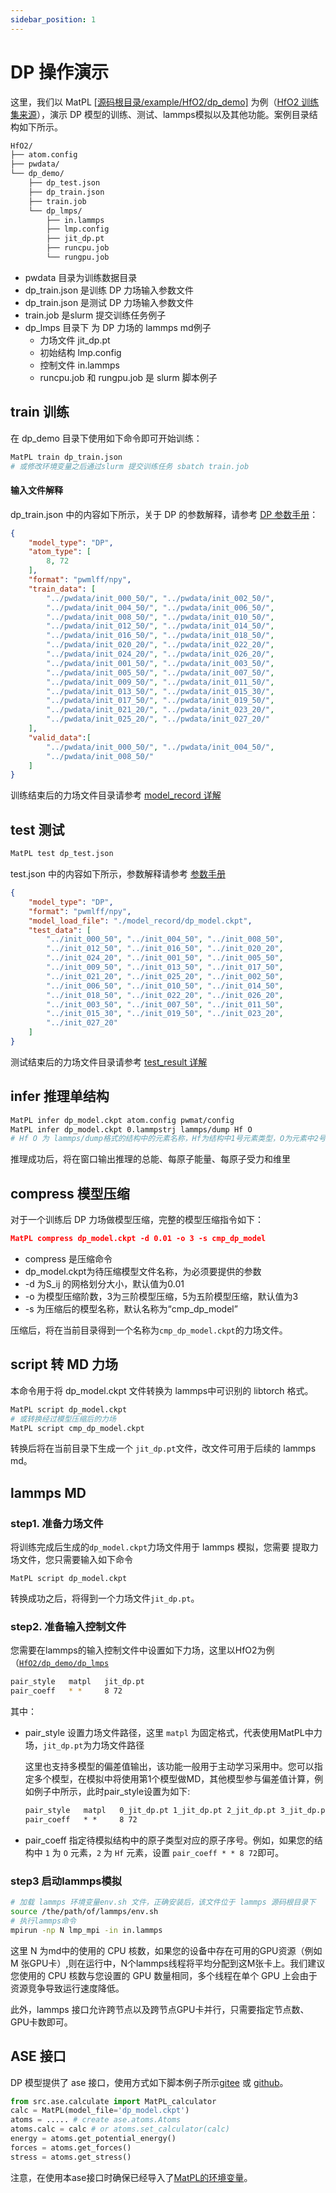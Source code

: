 ```yaml
---
sidebar_position: 1
---
```

# DP 操作演示

这里，我们以 MatPL [[源码根目录/example/HfO2/dp_demo]](https://github.com/LonxunQuantum/MatPL/blob/master/example/HfO2/dp_demo/) 为例（[HfO2 训练集来源](https://www.aissquare.com/datasets/detail?pageType=datasets&name=HfO2-dpgen&id=6)），演示 DP 模型的训练、测试、lammps模拟以及其他功能。案例目录结构如下所示。

``` txt
HfO2/
├── atom.config
├── pwdata/
└── dp_demo/
    ├── dp_test.json
    ├── dp_train.json
    ├── train.job
    └── dp_lmps/
        ├── in.lammps
        ├── lmp.config
        ├── jit_dp.pt
        ├── runcpu.job
        └── rungpu.job
```
- pwdata 目录为训练数据目录
- dp_train.json 是训练 DP 力场输入参数文件
- dp_train.json 是测试 DP 力场输入参数文件
- train.job 是slurm 提交训练任务例子
- dp_lmps 目录下 为 DP 力场的 lammps md例子
  - 力场文件 jit_dp.pt
  - 初始结构 lmp.config 
  - 控制文件 in.lammps
  - runcpu.job 和 rungpu.job 是 slurm 脚本例子

## train 训练
在 dp_demo 目录下使用如下命令即可开始训练：
``` bash
MatPL train dp_train.json
# 或修改环境变量之后通过slurm 提交训练任务 sbatch train.job
```
#### 输入文件解释
dp_train.json 中的内容如下所示，关于 DP 的参数解释，请参考 [DP 参数手册](../../Parameter%20details.md#dp-model)：

```json
{
    "model_type": "DP",
    "atom_type": [
        8, 72
    ],
    "format": "pwmlff/npy",
    "train_data": [
        "../pwdata/init_000_50/", "../pwdata/init_002_50/", 
        "../pwdata/init_004_50/", "../pwdata/init_006_50/", 
        "../pwdata/init_008_50/", "../pwdata/init_010_50/", 
        "../pwdata/init_012_50/", "../pwdata/init_014_50/", 
        "../pwdata/init_016_50/", "../pwdata/init_018_50/", 
        "../pwdata/init_020_20/", "../pwdata/init_022_20/", 
        "../pwdata/init_024_20/", "../pwdata/init_026_20/", 
        "../pwdata/init_001_50/", "../pwdata/init_003_50/", 
        "../pwdata/init_005_50/", "../pwdata/init_007_50/", 
        "../pwdata/init_009_50/", "../pwdata/init_011_50/", 
        "../pwdata/init_013_50/", "../pwdata/init_015_30/", 
        "../pwdata/init_017_50/", "../pwdata/init_019_50/", 
        "../pwdata/init_021_20/", "../pwdata/init_023_20/", 
        "../pwdata/init_025_20/", "../pwdata/init_027_20/"
    ],
    "valid_data":[
        "../pwdata/init_000_50/", "../pwdata/init_004_50/", 
        "../pwdata/init_008_50/"       
    ]
}
```

训练结束后的力场文件目录请参考 [model_record 详解](../../matpl-cmd.md#train-文件目录)


## test 测试 
``` bash
MatPL test dp_test.json
```
test.json 中的内容如下所示，参数解释请参考 [参数手册](../../Parameter%20details.md)
``` json
{
    "model_type": "DP",
    "format": "pwmlff/npy",
    "model_load_file": "./model_record/dp_model.ckpt",
    "test_data": [
        "../init_000_50", "../init_004_50", "../init_008_50", 
        "../init_012_50", "../init_016_50", "../init_020_20", 
        "../init_024_20", "../init_001_50", "../init_005_50", 
        "../init_009_50", "../init_013_50", "../init_017_50", 
        "../init_021_20", "../init_025_20", "../init_002_50", 
        "../init_006_50", "../init_010_50", "../init_014_50", 
        "../init_018_50", "../init_022_20", "../init_026_20", 
        "../init_003_50", "../init_007_50", "../init_011_50", 
        "../init_015_30", "../init_019_50", "../init_023_20", 
        "../init_027_20"
    ]
}
```
测试结束后的力场文件目录请参考 [test_result 详解](../../matpl-cmd.md#test-文件目录)

## infer 推理单结构
``` bash
MatPL infer dp_model.ckpt atom.config pwmat/config
MatPL infer dp_model.ckpt 0.lammpstrj lammps/dump Hf O
# Hf O 为 lammps/dump格式的结构中的元素名称，Hf为结构中1号元素类型，O为元素中2号元素类型
```
推理成功后，将在窗口输出推理的总能、每原子能量、每原子受力和维里

## compress 模型压缩
对于一个训练后 DP 力场做模型压缩，完整的模型压缩指令如下：

```json
MatPL compress dp_model.ckpt -d 0.01 -o 3 -s cmp_dp_model
```
- compress 是压缩命令
- dp_model.ckpt为待压缩模型文件名称，为必须要提供的参数
- -d 为S_ij 的网格划分大小，默认值为0.01
- -o 为模型压缩阶数，3为三阶模型压缩，5为五阶模型压缩，默认值为3
- -s 为压缩后的模型名称，默认名称为“cmp_dp_model”

压缩后，将在当前目录得到一个名称为`cmp_dp_model.ckpt`的力场文件。

## script 转 MD 力场
本命令用于将 dp_model.ckpt 文件转换为 lammps中可识别的 libtorch 格式。
```bash
MatPL script dp_model.ckpt
# 或转换经过模型压缩后的力场
MatPL script cmp_dp_model.ckpt
```
转换后将在当前目录下生成一个 `jit_dp.pt`文件，改文件可用于后续的 lammps md。

## lammps MD

### step1. 准备力场文件
将训练完成后生成的`dp_model.ckpt`力场文件用于 lammps 模拟，您需要
提取力场文件，您只需要输入如下命令
```
MatPL script dp_model.ckpt
```
转换成功之后，将得到一个力场文件`jit_dp.pt`。

### step2. 准备输入控制文件
您需要在lammps的输入控制文件中设置如下力场，这里以HfO2为例（[`HfO2/dp_demo/dp_lmps`](https://github.com/LonxunQuantum/MatPL/blob/master/example/HfO2/dp_demo/dp_lmps)

``` bash
pair_style   matpl   jit_dp.pt 
pair_coeff   * *     8 72
```

其中：
- pair_style 设置力场文件路径，这里 `matpl` 为固定格式，代表使用MatPL中力场，`jit_dp.pt`为力场文件路径

  这里也支持多模型的偏差值输出，该功能一般用于主动学习采用中。您可以指定多个模型，在模拟中将使用第1个模型做MD，其他模型参与偏差值计算，例如例子中所示，此时pair_style设置为如下:
  ```txt
  pair_style   matpl   0_jit_dp.pt 1_jit_dp.pt 2_jit_dp.pt 3_jit_dp.pt  out_freq ${DUMP_FREQ} out_file model_devi.out 
  pair_coeff   * *     8 72
  ```

- pair_coeff 指定待模拟结构中的原子类型对应的原子序号。例如，如果您的结构中 `1` 为 `O` 元素，`2` 为 `Hf` 元素，设置 `pair_coeff * * 8 72`即可。

### step3 启动lammps模拟

``` bash
# 加载 lammps 环境变量env.sh 文件，正确安装后，该文件位于 lammps 源码根目录下
source /the/path/of/lammps/env.sh
# 执行lammps命令
mpirun -np N lmp_mpi -in in.lammps
```
这里 N 为md中的使用的 CPU 核数，如果您的设备中存在可用的GPU资源（例如 M 张GPU卡）,则在运行中，N个lammps线程将平均分配到这M张卡上。我们建议您使用的 CPU 核数与您设置的 GPU 数量相同，多个线程在单个 GPU 上会由于资源竞争导致运行速度降低。

此外，lammps 接口允许跨节点以及跨节点GPU卡并行，只需要指定节点数、GPU卡数即可。

## ASE 接口
DP 模型提供了 ase 接口，使用方式如下脚本例子所示[gitee](https://gitee.com/pfsuo/MatPL/tree/main/example/ase_calculator/test_dp) 或 [github](https://github.com/LonxunQuantum/MatPL/tree/main/example/ase_calculator/test_dp)。 

```python
from src.ase.calculate import MatPL_calculator
calc = MatPL(model_file='dp_model.ckpt')
atoms = ..... # create ase.atoms.Atoms
atoms.calc = calc # or atoms.set_calculator(calc)
energy = atoms.get_potential_energy()
forces = atoms.get_forces()
stress = atoms.get_stress()
```
注意，在使用本ase接口时确保已经导入了[MatPL的环境变量](../../install/README.md)。